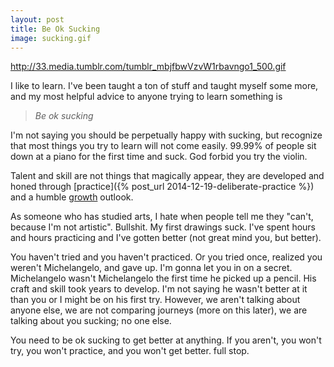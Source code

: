 ```yaml
---
layout: post
title: Be Ok Sucking
image: sucking.gif
---
```


http://33.media.tumblr.com/tumblr_mbjfbwVzvW1rbavngo1_500.gif

I like to learn.  I've been taught a ton of stuff and taught myself some more, and my most helpful advice to anyone trying to learn something is 

> *Be ok sucking*

I'm not saying you should be perpetually happy with sucking, but recognize that most things you try to learn will not come easily. 99.99% of people sit down at a piano for the first time and suck.  God forbid you try the violin. 

Talent and skill are not things that magically appear, they are developed and honed through [practice]({% post_url 2014-12-19-deliberate-practice %}) and a humble [growth](http://www.scientificamerican.com/article/the-secret-to-raising-smart-kids1/) outlook. 

As someone who has studied arts, I hate when people tell me they "can't, because I'm not artistic". Bullshit. My first drawings suck. I've spent hours and hours practicing and I've gotten better (not great mind you, but better). 

You haven't tried and you haven't practiced. Or you tried once, realized you weren't Michelangelo, and gave up.  I'm gonna let you in on a secret.  Michelangelo wasn't Michelangelo the first time he picked up a pencil. His craft and skill took years to develop. I'm not saying he wasn't better at it than you or I might be on his first try. However, we aren't talking about anyone else, we are not comparing journeys (more on this later), we are talking about you sucking; no one else.

You need to be ok sucking to get better at anything. If you aren't, you won't try, you won't practice, and you won't get better. full stop.